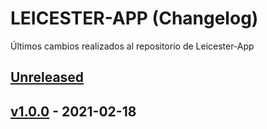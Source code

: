 # LEICESTER-APP (Changelog)
Últimos cambios realizados al repositorio de Leicester-App

## [Unreleased]

## [v1.0.0] - 2021-02-18
<!-- ### Fixed
-  -->

[Unreleased]: https://github.com/wilberpulido/Leicester-Page/compare/main...HEAD
[v1.0.0]: https://github.com/wilberpulido/Leicester-Page/compare/main...v1.0.0